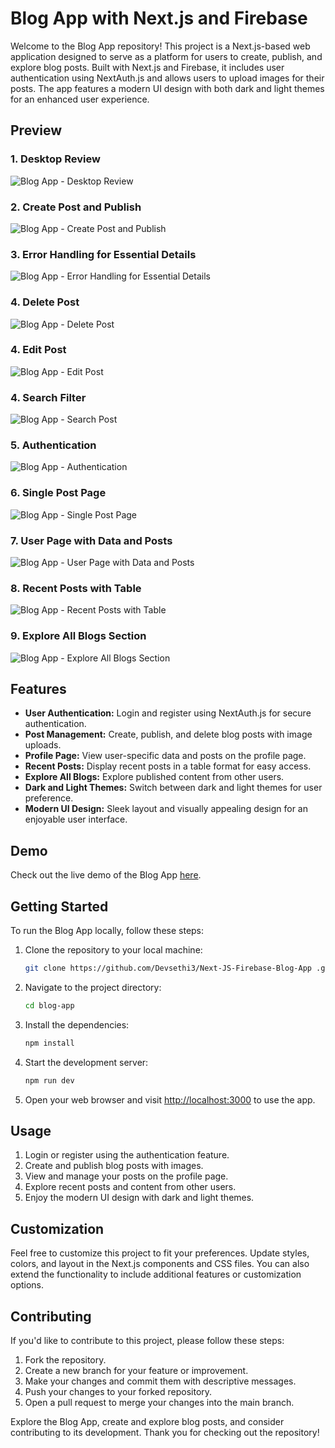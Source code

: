 # Blog App with Next.js and Firebase

Welcome to the Blog App repository! This project is a Next.js-based web application designed to serve as a platform for users to create, publish, and explore blog posts. Built with Next.js and Firebase, it includes user authentication using NextAuth.js and allows users to upload images for their posts. The app features a modern UI design with both dark and light themes for an enhanced user experience.

## Preview

### 1. Desktop Review

![Blog App - Desktop Review](preview_desktop_review.png)

### 2. Create Post and Publish

![Blog App - Create Post and Publish](preview_create_post.png)

### 3. Error Handling for Essential Details

![Blog App - Error Handling for Essential Details](preview_error_handling.png)

### 4. Delete Post

![Blog App - Delete Post](preview_delete_post.png)

### 4. Edit Post

![Blog App - Edit Post](preview_edit_post.png)

### 4. Search Filter

![Blog App - Search Post](preview_search_filter.png)

### 5. Authentication

![Blog App - Authentication](preview_authentication.png)

### 6. Single Post Page

![Blog App - Single Post Page](preview_single_post.png)

### 7. User Page with Data and Posts

![Blog App - User Page with Data and Posts](preview_user_page.png)

### 8. Recent Posts with Table

![Blog App - Recent Posts with Table](preview_recent_posts.png)

### 9. Explore All Blogs Section

![Blog App - Explore All Blogs Section](preview_explore_blogs.png)

## Features

- **User Authentication:** Login and register using NextAuth.js for secure authentication.
- **Post Management:** Create, publish, and delete blog posts with image uploads.
- **Profile Page:** View user-specific data and posts on the profile page.
- **Recent Posts:** Display recent posts in a table format for easy access.
- **Explore All Blogs:** Explore published content from other users.
- **Dark and Light Themes:** Switch between dark and light themes for user preference.
- **Modern UI Design:** Sleek layout and visually appealing design for an enjoyable user interface.

## Demo

Check out the live demo of the Blog App [here](https://next-js-blog-app-eta.vercel.app).

## Getting Started

To run the Blog App locally, follow these steps:

1. Clone the repository to your local machine:

   ```bash
   git clone https://github.com/Devsethi3/Next-JS-Firebase-Blog-App .git
   ```

2. Navigate to the project directory:

   ```bash
   cd blog-app
   ```

3. Install the dependencies:

   ```bash
   npm install
   ```

4. Start the development server:

   ```bash
   npm run dev
   ```

5. Open your web browser and visit [http://localhost:3000](http://localhost:3000) to use the app.

## Usage

1. Login or register using the authentication feature.
2. Create and publish blog posts with images.
3. View and manage your posts on the profile page.
4. Explore recent posts and content from other users.
5. Enjoy the modern UI design with dark and light themes.

## Customization

Feel free to customize this project to fit your preferences. Update styles, colors, and layout in the Next.js components and CSS files. You can also extend the functionality to include additional features or customization options.

## Contributing

If you'd like to contribute to this project, please follow these steps:

1. Fork the repository.
2. Create a new branch for your feature or improvement.
3. Make your changes and commit them with descriptive messages.
4. Push your changes to your forked repository.
5. Open a pull request to merge your changes into the main branch.

Explore the Blog App, create and explore blog posts, and consider contributing to its development. Thank you for checking out the repository!
